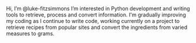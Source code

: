Hi, I’m @luke-fitzsimmons
I’m interested in Python development and writing tools to retrieve, process and convert information.
I'm gradually improving my coding as I continue to write code, working currently on a project to retrieve recipes from popular sites and convert the ingredients from varied measures to grams.

